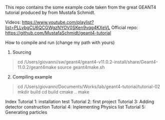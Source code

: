 This repo contains the some example code taken from the great GEANT4 tutorial produced by from Mustafa Schmidt. 

Videos: https://www.youtube.com/playlist?list=PLLybgCU6QCGWgzNYOV0SKen9vqg4KXeVL
Official repo: https://github.com/MustafaSchmidt/geant4-tutorial

How to compile and run (change my path with yours)
1. Sourcing
> cd /Users/giovanni/sw/geant4/geant4-v11.0.2-install/share/Geant4-11.0.2/geant4make
> source geant4make.sh
2. Compiling example
> cd /Users/giovanni/Documents/Works/lab/geant4-tutorial/tutorial-02
> mkdir build
> cd build
> cmake ..
> make


Index
Tutorial 1: installation test
Tutorial 2: first project
Tutorial 3: Adding detector construction
Tutorial 4: Inplementing Physics list
Tutorial 5: Generating particles
